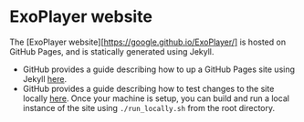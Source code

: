 # ExoPlayer website #

The [ExoPlayer website][https://google.github.io/ExoPlayer/] is hosted on
GitHub Pages, and is statically generated using Jekyll.

* GitHub provides a guide describing how to up a GitHub Pages site using Jekyll
  [here](https://help.github.com/articles/using-jekyll-as-a-static-site-generator-with-github-pages/).
* GitHub provides a guide describing how to test changes to the site locally
  [here](https://help.github.com/articles/setting-up-your-github-pages-site-locally-with-jekyll/).
  Once your machine is setup, you can build and run a local instance of the
  site using `./run_locally.sh` from the root directory.
